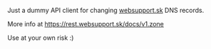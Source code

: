 Just a dummy API client for changing [websupport.sk](https://www.websupport.sk/) DNS records.

More info at https://rest.websupport.sk/docs/v1.zone

Use at your own risk :)
